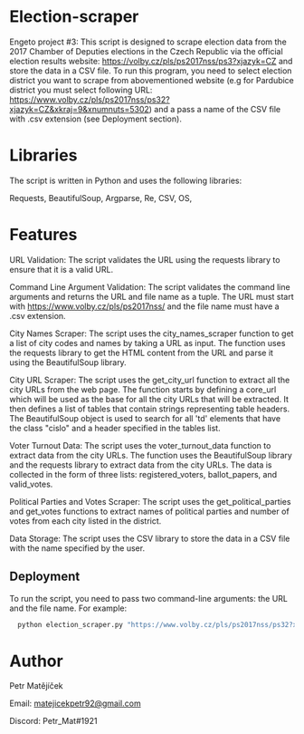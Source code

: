 # Election-scraper
Engeto project #3: This script is designed to scrape election data from the 2017 Chamber of Deputies elections in the Czech Republic via the official election results website: https://volby.cz/pls/ps2017nss/ps3?xjazyk=CZ and store the data in a CSV file. To run this program, you need to select election district you want to scrape from abovementioned website (e.g for Pardubice district you must select following URL: https://www.volby.cz/pls/ps2017nss/ps32?xjazyk=CZ&xkraj=9&xnumnuts=5302) and a pass a name of the CSV file with .csv extension (see Deployment section).

# Libraries
The script is written in Python and uses the following libraries:

Requests, BeautifulSoup, Argparse, Re, CSV, OS,

# Features

URL Validation: The script validates the URL using the requests library to ensure that it is a valid URL.

Command Line Argument Validation: The script validates the command line arguments and returns the URL and file name as a tuple. The URL must start with https://www.volby.cz/pls/ps2017nss/ and the file name must have a .csv extension.

City Names Scraper: The script uses the city_names_scraper function to get a list of city codes and names by taking a URL as input. The function uses the requests library to get the HTML content from the URL and parse it using the BeautifulSoup library.

City URL Scraper: The script uses the get_city_url function to extract all the city URLs from the web page. The function starts by defining a core_url which will be used as the base for all the city URLs that will be extracted. It then defines a list of tables that contain strings representing table headers. The BeautifulSoup object is used to search for all 'td' elements that have the class "cislo" and a header specified in the tables list.

Voter Turnout Data: The script uses the voter_turnout_data function to extract data from the city URLs. The function uses the BeautifulSoup library and the requests library to extract data from the city URLs. The data is collected in the form of three lists: registered_voters, ballot_papers, and valid_votes.

Political Parties and Votes Scraper: The script uses the get_political_parties and get_votes functions to extract names of political parties and number of votes from each city listed in the district.

Data Storage: The script uses the CSV library to store the data in a CSV file with the name specified by the user.

## Deployment

To run the script, you need to pass two command-line arguments: the URL and the file name. For example:

```bash
  python election_scraper.py "https://www.volby.cz/pls/ps2017nss/ps32?xjazyk=CZ&xkraj=12&xnumnuts=7101" file_name.csv

```

# Author
 
 Petr Matějíček
 
 Email: matejicekpetr92@gmail.com
 
 Discord: Petr_Mat#1921
